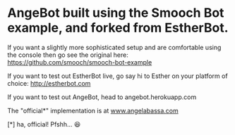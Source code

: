 # AngeBot built using the Smooch Bot example, and forked from EstherBot.
If you want a slightly more sophisticated setup and are comfortable using the console then go see the original here: https://github.com/smooch/smooch-bot-example 

If you want to test out EstherBot live, go say hi to Esther on your platform of choice:
http://estherbot.com

If you want to test out AngeBot, head to angebot.herokuapp.com

The "official*" implementation is at www.angelabassa.com



[*] ha, official! Pfshh... 😆
